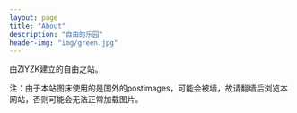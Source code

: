 ```yaml
---
layout: page
title: "About"
description: "自由的乐园" 
header-img: "img/green.jpg"
---
```


由ZIYZK建立的自由之站。

注：由于本站图床使用的是国外的postimages，可能会被墙，故请翻墙后浏览本网站，否则可能会无法正常加载图片。





